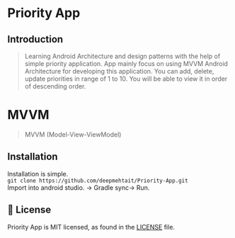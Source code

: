 # Priority App

## Introduction

> Learning Android Architecture and design patterns with the help of simple priority application. App mainly focus on using MVVM Android Architecture for developing this application. You can add, delete, update priorities in range of 1 to 10. You will be able to view it in order of descending order.

# MVVM
> MVVM (Model-View-ViewModel) 

## Installation

Installation is simple.
<br/>
`git clone https://github.com/deepmehtait/Priority-App.git`
<br/>
Import into android studio. -> Gradle sync-> Run.

## 📄 License
Priority App is MIT licensed, as found in the [LICENSE][l] file.

[l]: https://github.com/deepmehtait/Priority-App/blob/master/LICENSE

